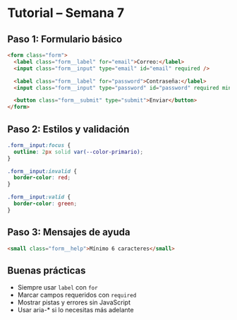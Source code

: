 # Tutorial – Semana 7

## Paso 1: Formulario básico

```html
<form class="form">
  <label class="form__label" for="email">Correo:</label>
  <input class="form__input" type="email" id="email" required />

  <label class="form__label" for="password">Contraseña:</label>
  <input class="form__input" type="password" id="password" required minlength="6" />

  <button class="form__submit" type="submit">Enviar</button>
</form>
```

## Paso 2: Estilos y validación

```css
.form__input:focus {
  outline: 2px solid var(--color-primario);
}

.form__input:invalid {
  border-color: red;
}

.form__input:valid {
  border-color: green;
}
```

## Paso 3: Mensajes de ayuda

```html
<small class="form__help">Mínimo 6 caracteres</small>
```

## Buenas prácticas

- Siempre usar `label` con `for`
- Marcar campos requeridos con `required`
- Mostrar pistas y errores sin JavaScript
- Usar aria-* si lo necesitas más adelante

